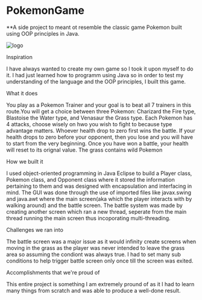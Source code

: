 # PokemonGame

**A side project to meant ot resemble the classic game Pokemon built using OOP principles in Java.

![logo](https://github.com/KrishdevSutar/PokemonGame/tree/master/PokemonGame/ScreenShots/MainScreen.PNG)

Inspiration

I have always wanted to create my own game so I took it upon myself to do it. I had just learned how to programm using Java so in order to test my understanding of the language and the OOP principles, I built this game.

What it does

You play as a Pokemon Trainer and your goal is to beat all 7 trainers in this route.You will get a choice between three Pokemon: Charizard the Fire type, Blastoise the Water type, and Venasaur the Grass type. Each Pokemon has 4 attacks, choose wisely on hwo you wish to fight to because type advantage matters. Whoever health drop to zero first wins the battle. If your health drops to zero before your opponent, then you lose and you will have to start from the very beginning. Once you have won a battle, your health will reset to its orignal value. The grass contains wild Pokemon

How we built it

I used object-oriented programming in Java Eclipse to build a Player class, Pokemon class, and Opponent class where it stored the information pertaining to them and was designed with encapsulation and interfacing in mind. The GUI was done through the use of imported files like javax.swing and java.awt where the main screen(aka which the player interacts with by walking around) and the battle screen. The battle system was made by creating another screen which ran a new thread, seperate from the main thread running the main screen thus incoporating multi-threading.

Challenges we ran into

The battle screen was a major issue as it would infinity create screens when moving in the grass as the player was never intended to leave the grass area so assuming the condiont was always true. I had to set many sub conditions to help trigger battle screen only once till the screen was exited.

Accomplishments that we're proud of

This entire project is something I am extremely pround of as it I had to learn many things from scratch and was able to produce a well-done result.
